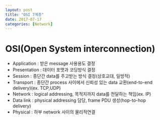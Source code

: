```yaml
---
layout: post
title: "OSI 7계층"
date: 2017-07-17
categories: [Network]
---
```

# OSI(Open System interconnection)
- Application : 받은 message 사용용도 결정
- Presentation : 데이터 포맷과 코딩방식 결정
- Session : 종단간 data를 주고받는 방식 결정(상호교대, 일방적)
- Transport : 종단간 process 사이에서 신뢰성 있는 data 교환(end-to-end delivery)(ex. TCP,UDP)
- Network : logical addressing, 목적지까지 data를 전달하는 책임(ex. IP)
- Data link : physical addressing 담당, frame PDU 생성(hop-to-hop delivery)
- Physical : 하부 network 사이의 물리적연결
